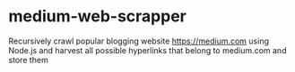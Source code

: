 # medium-web-scrapper
Recursively crawl popular blogging website https://medium.com using Node.js and harvest all possible hyperlinks that belong to medium.com and store them
